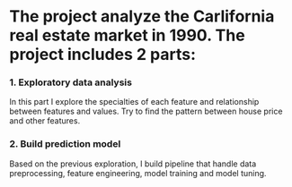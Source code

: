 The project analyze the Carlifornia real estate market in 1990. The project includes 2 parts:
===

### 1. Exploratory data analysis
In this part I explore the specialties of each feature and relationship between features and values. Try to find the pattern between house price and other features. 

### 2. Build prediction model
 Based on the previous exploration, I build pipeline that handle data preprocessing, feature engineering, model training and model tuning. 